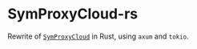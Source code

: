 # SymProxyCloud-rs
Rewrite of [`SymProxyCloud`](https://github.com/microsoft/SymProxyCloud/tree/main) in Rust, using `axum` and `tokio`.